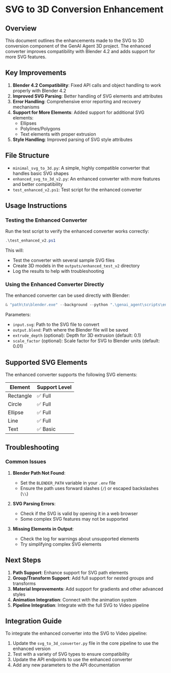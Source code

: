 # SVG to 3D Conversion Enhancement

## Overview

This document outlines the enhancements made to the SVG to 3D conversion component of the GenAI Agent 3D project. The enhanced converter improves compatibility with Blender 4.2 and adds support for more SVG features.

## Key Improvements

1. **Blender 4.2 Compatibility**: Fixed API calls and object handling to work properly with Blender 4.2
2. **Improved SVG Parsing**: Better handling of SVG elements and attributes
3. **Error Handling**: Comprehensive error reporting and recovery mechanisms
4. **Support for More Elements**: Added support for additional SVG elements:
   - Ellipses
   - Polylines/Polygons
   - Text elements with proper extrusion
5. **Style Handling**: Improved parsing of SVG style attributes

## File Structure

- `minimal_svg_to_3d.py`: A simple, highly compatible converter that handles basic SVG shapes
- `enhanced_svg_to_3d_v2.py`: An enhanced converter with more features and better compatibility
- `test_enhanced_v2.ps1`: Test script for the enhanced converter

## Usage Instructions

### Testing the Enhanced Converter

Run the test script to verify the enhanced converter works correctly:

```powershell
.\test_enhanced_v2.ps1
```

This will:
- Test the converter with several sample SVG files
- Create 3D models in the `outputs/enhanced_test_v2` directory
- Log the results to help with troubleshooting

### Using the Enhanced Converter Directly

The enhanced converter can be used directly with Blender:

```powershell
& "path\to\blender.exe" --background --python ".\genai_agent\scripts\enhanced_svg_to_3d_v2.py" -- input.svg output.blend [extrude_depth] [scale_factor]
```

Parameters:
- `input.svg`: Path to the SVG file to convert
- `output.blend`: Path where the Blender file will be saved
- `extrude_depth` (optional): Depth for 3D extrusion (default: 0.1)
- `scale_factor` (optional): Scale factor for SVG to Blender units (default: 0.01)

## Supported SVG Elements

The enhanced converter supports the following SVG elements:

| Element  | Support Level |
|----------|--------------|
| Rectangle | ✅ Full      |
| Circle    | ✅ Full      |
| Ellipse   | ✅ Full      |
| Line      | ✅ Full      |
| Text      | ✅ Basic     |

## Troubleshooting

### Common Issues

1. **Blender Path Not Found**:
   - Set the `BLENDER_PATH` variable in your `.env` file
   - Ensure the path uses forward slashes (`/`) or escaped backslashes (`\\`)

2. **SVG Parsing Errors**:
   - Check if the SVG is valid by opening it in a web browser
   - Some complex SVG features may not be supported

3. **Missing Elements in Output**:
   - Check the log for warnings about unsupported elements
   - Try simplifying complex SVG elements

## Next Steps

1. **Path Support**: Enhance support for SVG path elements
2. **Group/Transform Support**: Add full support for nested groups and transforms
3. **Material Improvements**: Add support for gradients and other advanced styles
4. **Animation Integration**: Connect with the animation system
5. **Pipeline Integration**: Integrate with the full SVG to Video pipeline

## Integration Guide

To integrate the enhanced converter into the SVG to Video pipeline:

1. Update the `svg_to_3d_converter.py` file in the core pipeline to use the enhanced version
2. Test with a variety of SVG types to ensure compatibility
3. Update the API endpoints to use the enhanced converter
4. Add any new parameters to the API documentation
